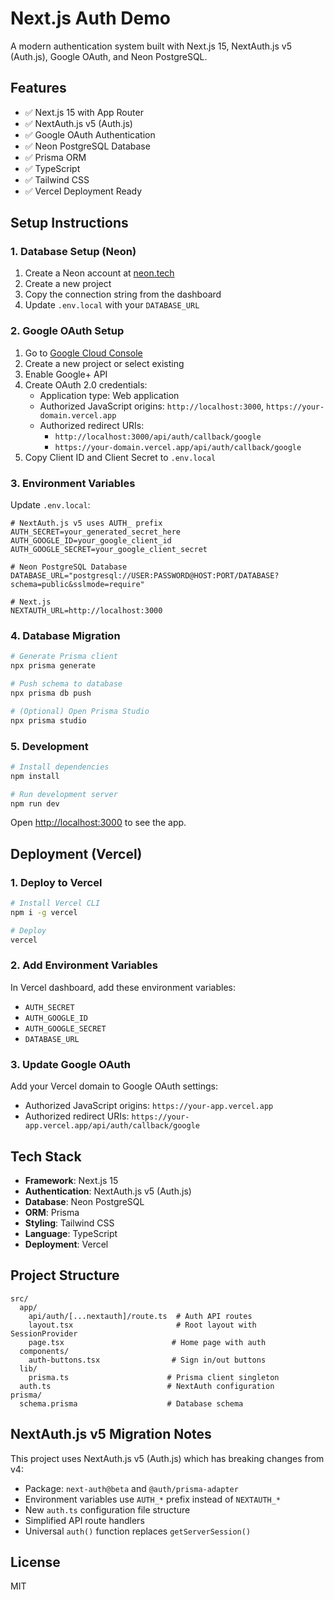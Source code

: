 # Next.js Auth Demo

A modern authentication system built with Next.js 15, NextAuth.js v5 (Auth.js), Google OAuth, and Neon PostgreSQL.

## Features

- ✅ Next.js 15 with App Router
- ✅ NextAuth.js v5 (Auth.js) 
- ✅ Google OAuth Authentication
- ✅ Neon PostgreSQL Database
- ✅ Prisma ORM
- ✅ TypeScript
- ✅ Tailwind CSS
- ✅ Vercel Deployment Ready

## Setup Instructions

### 1. Database Setup (Neon)

1. Create a Neon account at [neon.tech](https://neon.tech)
2. Create a new project
3. Copy the connection string from the dashboard
4. Update `.env.local` with your `DATABASE_URL`

### 2. Google OAuth Setup

1. Go to [Google Cloud Console](https://console.cloud.google.com)
2. Create a new project or select existing
3. Enable Google+ API
4. Create OAuth 2.0 credentials:
   - Application type: Web application
   - Authorized JavaScript origins: `http://localhost:3000`, `https://your-domain.vercel.app`
   - Authorized redirect URIs: 
     - `http://localhost:3000/api/auth/callback/google`
     - `https://your-domain.vercel.app/api/auth/callback/google`
5. Copy Client ID and Client Secret to `.env.local`

### 3. Environment Variables

Update `.env.local`:

```env
# NextAuth.js v5 uses AUTH_ prefix
AUTH_SECRET=your_generated_secret_here
AUTH_GOOGLE_ID=your_google_client_id
AUTH_GOOGLE_SECRET=your_google_client_secret

# Neon PostgreSQL Database  
DATABASE_URL="postgresql://USER:PASSWORD@HOST:PORT/DATABASE?schema=public&sslmode=require"

# Next.js
NEXTAUTH_URL=http://localhost:3000
```

### 4. Database Migration

```bash
# Generate Prisma client
npx prisma generate

# Push schema to database
npx prisma db push

# (Optional) Open Prisma Studio
npx prisma studio
```

### 5. Development

```bash
# Install dependencies
npm install

# Run development server
npm run dev
```

Open [http://localhost:3000](http://localhost:3000) to see the app.

## Deployment (Vercel)

### 1. Deploy to Vercel

```bash
# Install Vercel CLI
npm i -g vercel

# Deploy
vercel
```

### 2. Add Environment Variables

In Vercel dashboard, add these environment variables:
- `AUTH_SECRET`
- `AUTH_GOOGLE_ID` 
- `AUTH_GOOGLE_SECRET`
- `DATABASE_URL`

### 3. Update Google OAuth

Add your Vercel domain to Google OAuth settings:
- Authorized JavaScript origins: `https://your-app.vercel.app`
- Authorized redirect URIs: `https://your-app.vercel.app/api/auth/callback/google`

## Tech Stack

- **Framework**: Next.js 15
- **Authentication**: NextAuth.js v5 (Auth.js)
- **Database**: Neon PostgreSQL
- **ORM**: Prisma
- **Styling**: Tailwind CSS
- **Language**: TypeScript
- **Deployment**: Vercel

## Project Structure

```
src/
  app/
    api/auth/[...nextauth]/route.ts  # Auth API routes
    layout.tsx                       # Root layout with SessionProvider  
    page.tsx                        # Home page with auth
  components/
    auth-buttons.tsx                # Sign in/out buttons
  lib/
    prisma.ts                      # Prisma client singleton
  auth.ts                          # NextAuth configuration
prisma/
  schema.prisma                    # Database schema
```

## NextAuth.js v5 Migration Notes

This project uses NextAuth.js v5 (Auth.js) which has breaking changes from v4:

- Package: `next-auth@beta` and `@auth/prisma-adapter`
- Environment variables use `AUTH_*` prefix instead of `NEXTAUTH_*`
- New `auth.ts` configuration file structure  
- Simplified API route handlers
- Universal `auth()` function replaces `getServerSession()`

## License

MIT
